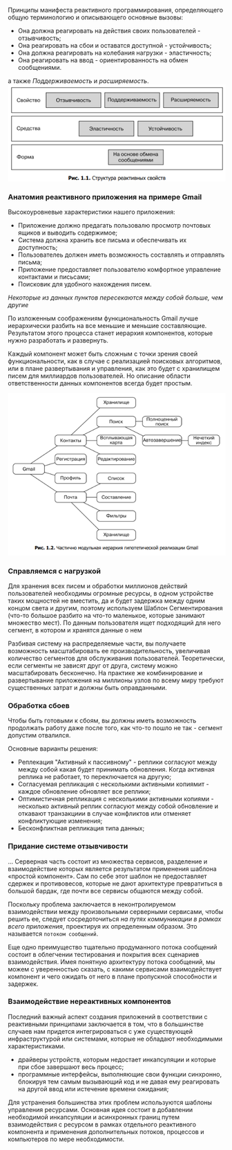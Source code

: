 
Принципы манифеста реактивного программирования, определяющего общую терминологию и описывающего основные вызовы:
- Она должна реагировать на действия своих пользователей - отзывчивость;
- Она реагировать на сбои и оставатся доступной - устойчивость;
- Она должна реагировать на колебания нагрузки - эластичность;
- Она реагировать на ввод - ориентированность на обмен сообщениями.

а также _Поддерживаемость_ и _расширяемость_.
![img.png](img.png)


### Анатомия реактивного приложения на примере Gmail
Высокоуровневые характеристики нашего приложения:
- Приложение должно предагать пользовалю просмотр почтовых ящиков и выводить содержимое;
- Система должна хранить все письма и обеспечивать их доступность;
- Пользователеь должен иметь возможность составлять и отправлять письма;
- Приложение предоставляет пользователю комфортное управление контактами и письсами;
- Поисковик для удобного нахождения писем.

_Некоторые из данных пунктов пересекаются между собой больше, чем другие_

По изложенным соображениям функциональность Gmail лучше иерархически разбить на все меньшие и меньшие составляющие. Результатом этого процесса станет иерархия компонентов, которые нужно разработать и развернуть. 

Каждый компонент может быть сложным с точки зрения своей функциональности, как в случае с реализацией поисковых алгоритмов, или в плане развертывания и управления, как это будет с хранилищем писем для миллиардов пользователей. Но описание области ответственности данных компонентов всегда будет простым.

![img_1.png](img_1.png)


### Справляемся с нагрузкой
Для хранения всех писем и обработки миллионов действий пользователей необходимы огромные ресурсы, в одном устройстве таких мощностей не вместить, да и будет задержка между одним концом света и другим, поэтому используем Шаблон Сегментирования (что-то большое разбито на что-то маленькое, которые занимают множество мест). По данным пользователя ищет подходящий для него сегмент, в котором и хранятся данные о нем

Разбивая систему на распределяемые части, вы получаете возможность масштабировать ее производительность, увеличивая количество сегментов для обслуживания пользователей. Теоретически, если сегменты не зависят друг от друга, систему можно масштабировать бесконечно. На практике же комбинирование и развертывание приложения на миллионы узлов по всему миру требуют существенных затрат и должны быть оправданными.

### Обработка сбоев
Чтобы быть готовыми к сбоям, вы должны иметь возможность продолжать работу даже после того, как что-то пошло не так - сегмент допустим отвалился.

Основные варианты решения:
- Реплекация "Активный к пассивному" - реплики согласуют между между собой какая будет принимать обновления. Когда активная реплика не работает, то переключается на другую;
- Согласуемая репликация с несколькими активными копиямит - каждое обновление обновляет все реплики;
- Оптимистичная репликация с несколькими активными копиями -  несколько активный реплик согласуют между собой обновление и откавают транзакциии в случае конфликтов или отменяет конфликтующие изменения;
- Бесконфликтная репликация типа данных;


###  Придание системе отзывчивости
... Серверная часть состоит из множества сервисов, разделение и взаимодействие которых является результатом применения шаблона «простой компонент». Сам по себе этот шаблон не предоставляет сдержек и противовесов, которые не дают архитектуре превратиться в большой бардак, где почти все сервисы общаются между собой.

Поскольку проблема заключается в неконтролируемом взаимодействии между произвольными серверными сервисами, чтобы решить ее, следует сосредоточиться _на путях коммуникации в рамках всего приложения_, проектируя их определенным образом. Это называется `потоком сообщений`.


Еще одно преимущество тщательно продуманного потока сообщений состоит в облегчении тестирования и покрытия всех сценариев взаимодействия. Имея понятную архитектуру потока сообщений, мы можем с уверенностью сказать, с какими сервисами взаимодействует компонент и чего ожидать от него в плане пропускной способности и задержек.


### Взаимодействие нереактивных компонентов
Последний важный аспект создания приложений в соответствии с реактивными принципами заключается в том, что в большинстве случаев нам придется интегрироваться с уже существующей инфраструктурой или системами, которые не обладают необходимыми характеристиками. 
- драйверы устройств, которым недостает инкапсуляции и которые при сбое завершают весь процесс;
- программные интерфейсы, выполняющие свои функции синхронно, блокируя тем самым вызывающий код и не давая ему реагировать на другой ввод или истечение времени ожидания;
  
Для устранения большинства этих проблем используются шаблоны управления ресурсами. Основная идея состоит в добавлении необходимой инкапсуляции и асинхронных границ путем взаимодействия с ресурсом в рамках отдельного реактивного компонента и применения дополнительных потоков, процессов и компьютеров по мере необходимости.
